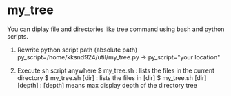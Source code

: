 # my_tree

You can diplay file and directories like tree command using bash and python scripts.

1) Rewrite python script path (absolute path)
py_script=/home/kksnd924/util/my_tree.py
  -> py_script="your location"

2) Execute sh script anywhere
$ my_tree.sh               : lists the files in the current directory
$ my_tree.sh [dir]         : lists the files in [dir]
$ my_tree.sh [dir] [depth] : [depth] means max display depth of the directory tree